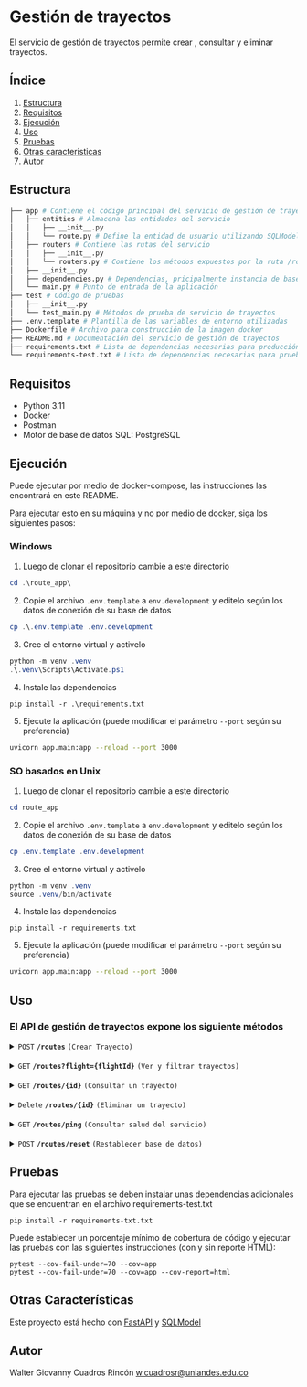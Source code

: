 # Gestión de trayectos

El servicio de gestión de trayectos permite crear , consultar y eliminar trayectos.

## Índice

1. [Estructura](#estructura)
2. [Requisitos](#requisitos)
3. [Ejecución](#ejecución)
4. [Uso](#uso)
5. [Pruebas](#pruebas)
6. [Otras caracteristicas](#otras-características)
7. [Autor](#autor)

## Estructura

```bash
├── app # Contiene el código principal del servicio de gestión de trayectos
│   ├── entities # Almacena las entidades del servicio
│   │   ├── __init__.py
│   │   └── route.py # Define la entidad de usuario utilizando SQLModel, así como entidades FastAPI Request/Response relacionadas.
│   ├── routers # Contiene las rutas del servicio
│   │   ├── __init__.py
│   │   └── routers.py # Contiene los métodos expuestos por la ruta /routes
│   ├── __init__.py
│   ├── dependencies.py # Dependencias, pricipalmente instancia de base de datos
│   └── main.py # Punto de entrada de la aplicación
├── test # Código de pruebas
│   ├── __init__.py
│   └── test_main.py # Métodos de prueba de servicio de trayectos
├── .env.template # Plantilla de las variables de entorno utilizadas
├── Dockerfile # Archivo para construcción de la imagen docker
├── README.md # Documentación del servicio de gestión de trayectos
├── requirements.txt # Lista de dependencias necesarias para producción
└── requirements-test.txt # Lista de dependencias necesarias para pruebas
```

## Requisitos

- Python 3.11
- Docker
- Postman
- Motor de base de datos SQL: PostgreSQL

## Ejecución

Puede ejecutar por medio de docker-compose, las instrucciones las encontrará en este README.

Para ejecutar esto en su máquina y no por medio de docker, siga los siguientes pasos:

### Windows

1. Luego de clonar el repositorio cambie a este directorio

```powershell
cd .\route_app\
```

2. Copie el archivo `.env.template` a `env.development` y editelo según los datos de conexión de su base de datos

```powershell
cp .\.env.template .env.development
```

3. Cree el entorno virtual y activelo

```powershell
python -m venv .venv
.\.venv\Scripts\Activate.ps1
```

4. Instale las dependencias

```
pip install -r .\requirements.txt
```

5. Ejecute la aplicación (puede modificar el parámetro `--port` según su preferencia)

```bash
uvicorn app.main:app --reload --port 3000
```

### SO basados en Unix

1. Luego de clonar el repositorio cambie a este directorio

```powershell
cd route_app
```

2. Copie el archivo `.env.template` a `env.development` y editelo según los datos de conexión de su base de datos

```powershell
cp .env.template .env.development
```

3. Cree el entorno virtual y activelo

```powershell
python -m venv .venv
source .venv/bin/activate
```

4. Instale las dependencias

```
pip install -r requirements.txt
```

5. Ejecute la aplicación (puede modificar el parámetro `--port` según su preferencia)

```bash
uvicorn app.main:app --reload --port 3000
```

## Uso

### El API de gestión de trayectos expone los siguiente métodos

<details>
 <summary><code>POST</code> <code><b>/routes</b></code> <code>(Crear Trayecto)</code></summary>

#### Descripción

Crea un trayecto con los datos brindados

#### Cuerpo

> | Nombre               | Requerido | Tipo   | Descripción                       |
> | -------------------- | --------- | ------ | --------------------------------  |
> | flightId             | si        | string | código del vuelo                  |
> | sourceAirportCode    | si        | string | código del aeropuerto de origen   |
> | sourceCountry        | si        | string | nombre del país de origen         |
> | destinyAirportCode   | si        | string | código del aeropuerto de destino  |
> | destinyCountry       | si        | string | nombre del país de destino        |
> | bagCost              | si        |  int   | costo de envío de maleta          |
> | plannedStartDate     | si        | string | fecha hora de inicio trayecto     |
> | plannedEndDate       | si        | string | fecha hora  fin trayecto          |

#### Respuestas

> | http code | content-type       | response                                                                                                                          |
> | --------- | ------------------ | --------------------------------------------------------------------------------------------------------------------------------- |
> | `400`     | `application/json` | Objeto con indicación de campo con error                                                                                          |
> | `412`     | `application/json` | <pre lang="json">{&#13; "detail": "Ya existe un trayecto con ese flightid"&#13;}</pre>                                            |
> | `201`     | `application/json` | <pre lang="json">{&#13; "id": "29c08ee4-2c42-4171-9149-3bfe0620be8e",&#13; "createdAt": "2024-02-04T06:25:35.781980" &#13;}</pre> |

</details>

<br/>

<details>
 <summary><code>GET</code> <code><b>/routes?flight={flightId}</b></code> <code>(Ver y filtrar trayectos)</code></summary>

#### Descripción

Retorna todos los trayectos o aquellos que corresponden a los parámetros de búsqueda. Solo un usuario autorizado puede realizar esta operación.

#### Parámetros

> | Método      |  GET                           |
> | Ruta        |  /routes?flight={flightId}     |
> | Parámetros  |  flightId: id del vuelo        |
> | Encabezados	|  Authorization: Bearer token   |
> |  Cuerpo	    |  N/A                           |

#### Respuesta

> | http code | content-type       | response                                                                    |
> | --------- | ------------------ | --------------------------------------------------------------------------- |
> | `401`     | `application/json` | El token no es válido o está vencido                                        |
> | `403`     | `application/json` | No hay token en la solicitud      |
> | `400`     | `application/json` |       |
> | `200`     | `application/json` | <pre lang="json"> [{ &#13; "id": id del trayecto, &#13; "flightId": código del vuelo, &#13; "sourceAirportCode": código del aeropuerto de origen,&#13; "sourceCountry": nombre del país de origen, &#13; "destinyAirportCode": código del aeropuerto de destino, &#13; "destinyCountry": nombre del país de destino, &#13; "bagCost": costo de envío de maleta, &#13; "plannedStartDate": fecha y hora de inicio del trayecto, &#13; "plannedEndDate": fecha y hora de finalización del trayecto, &#13; "createdAt": fecha y hora de creación del trayecto en formato ISO }] </pre>  |

</details>

<br/>

<details>
 <summary><code>GET</code> <code><b>/routes/{id}</b></code> <code>(Consultar un trayecto)</code></summary>

#### Descripción

Retorna un trayecto, solo un usuario autorizado puede realizar esta operación.

#### Parámetros

> | Método      |  GET                            |
> | Ruta        |  /routes/{id}                   |
> | Parámetros  |  id: identificador del trayecto |
> | Encabezados	|  Authorization: Bearer token    |
> |  Cuerpo	    |  N/A                            |

#### Respuesta

> | http code | content-type       | response   |
> | --------- | ------------------ | -----------|
> | `401`     | `application/json` |   El token no es válido o está vencido |
> | `403`     | `application/json` |   No hay token en la solicitud         |
> | `400`     | `application/json` |  |
> | `200`     | `application/json` | <pre lang="json"> [{ &#13; "id": id del trayecto, &#13; "flightId": código del vuelo, &#13; "sourceAirportCode": código del aeropuerto de origen,&#13; "sourceCountry": nombre del país de origen, &#13; "destinyAirportCode": código del aeropuerto de destino, &#13; "destinyCountry": nombre del país de destino, &#13; "bagCost": costo de envío de maleta, &#13; "plannedStartDate": fecha y hora de inicio del trayecto, &#13; "plannedEndDate": fecha y hora de finalización del trayecto, &#13; "createdAt": fecha y hora de creación del trayecto en formato ISO }] </pre>  |

</details>

<br/>

<details>
 <summary><code>Delete</code> <code><b>/routes/{id}</b></code> <code>(Eliminar un trayecto)</code></summary>

#### Descripción

Retorna un trayecto, solo un usuario autorizado puede realizar esta operación.

#### Parámetros

> | Método      |  GET                            |
> | Ruta        |  /routes/{id}                   |
> | Parámetros  |  id: identificador del trayecto |
> | Encabezados	|  Authorization: Bearer token    |
> |  Cuerpo	    |  N/A                            |

#### Respuesta

> | http code | content-type       | response   |
> | --------- | ------------------ | -----------|
> | `401`     | `application/json` |   El token no es válido o está vencido |
> | `403`     | `application/json` |   No hay token en la solicitud         |
> | `400`     | `application/json` |  El id no es un valor string con formato uuid |
> | `404`     | `application/json` |  El trayecto con ese id no existe |
> | `200`     | `application/json` | <pre lang="json"> { &#13; "id": "El trayecto fue eliminado"} </pre>  |

</details>

<br/>

<details>
 <summary><code>GET</code> <code><b>/routes/ping</b></code> <code>(Consultar salud del servicio)</code></summary>

#### Descripción

Usado para verificar el estado del servicio.

#### Respuesta

> | http code | content-type | response |
> | --------- | ------------ | -------- |
> | `200`     | `text/plain` | `pong`   |

## </details>

<br/>

<details>
 <summary><code>POST</code> <code><b>/routes/reset</b></code> <code>(Restablecer base de datos)</code></summary>

#### Descripción

Usado para limpiar la base de datos del servicio.

#### Respuesta

> | http code | content-type       | response                                                                       |
> | --------- | ------------------ | ------------------------------------------------------------------------------ |
> | `200`     | `application/json` | <pre lang="json">{&#13; "msg": "Todos los datos fueron eliminados"&#13;}</pre> |

## </details>

## Pruebas

Para ejecutar las pruebas se deben instalar unas dependencias adicionales que se encuentran en el archivo requirements-test.txt

```
pip install -r requirements-txt.txt
```

Puede establecer un porcentaje mínimo de cobertura de código y ejecutar las pruebas con las siguientes instrucciones (con y sin reporte HTML):

```
pytest --cov-fail-under=70 --cov=app
pytest --cov-fail-under=70 --cov=app --cov-report=html
```

## Otras Características

Este proyecto está hecho con [FastAPI](https://fastapi.tiangolo.com/) y [SQLModel](https://sqlmodel.tiangolo.com/)

## Autor

Walter Giovanny Cuadros Rincón <w.cuadrosr@uniandes.edu.co>
